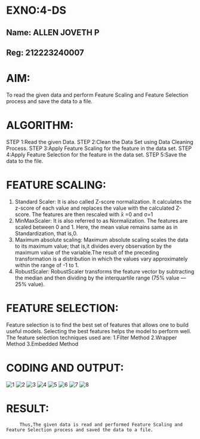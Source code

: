 # EXNO:4-DS
## Name: ALLEN JOVETH P
## Reg: 212223240007
# AIM:
To read the given data and perform Feature Scaling and Feature Selection process and save the
data to a file.

# ALGORITHM:
STEP 1:Read the given Data.
STEP 2:Clean the Data Set using Data Cleaning Process.
STEP 3:Apply Feature Scaling for the feature in the data set.
STEP 4:Apply Feature Selection for the feature in the data set.
STEP 5:Save the data to the file.

# FEATURE SCALING:
1. Standard Scaler: It is also called Z-score normalization. It calculates the z-score of each value and replaces the value with the calculated Z-score. The features are then rescaled with x̄ =0 and σ=1
2. MinMaxScaler: It is also referred to as Normalization. The features are scaled between 0 and 1. Here, the mean value remains same as in Standardization, that is,0.
3. Maximum absolute scaling: Maximum absolute scaling scales the data to its maximum value; that is,it divides every observation by the maximum value of the variable.The result of the preceding transformation is a distribution in which the values vary approximately within the range of -1 to 1.
4. RobustScaler: RobustScaler transforms the feature vector by subtracting the median and then dividing by the interquartile range (75% value — 25% value).

# FEATURE SELECTION:
Feature selection is to find the best set of features that allows one to build useful models. Selecting the best features helps the model to perform well.
The feature selection techniques used are:
1.Filter Method
2.Wrapper Method
3.Embedded Method

# CODING AND OUTPUT:

![1](https://github.com/user-attachments/assets/64f7f381-5ccd-4701-b360-ba1a52304adb)
![2](https://github.com/user-attachments/assets/19e2587e-a838-49fd-bfb2-6cfc5925c2e9)
![3](https://github.com/user-attachments/assets/8508d31c-3cfc-47a5-950c-6318b4f0483f)
![4](https://github.com/user-attachments/assets/5d75ad59-7f29-4742-9b80-fe28cf549b8e)
![5](https://github.com/user-attachments/assets/25f267e8-4541-4312-bd90-37711d84e5b6)
![6](https://github.com/user-attachments/assets/82401c67-6c6c-4b9a-973a-b954e5b02997)
![7](https://github.com/user-attachments/assets/085f8fab-640d-4a6a-a3a7-eaba4548e988)
![8](https://github.com/user-attachments/assets/a016d388-b8e0-4a1d-a2fd-bb1a47834b84)




# RESULT:
         Thus,The given data is read and performed Feature Scaling and Feature Selection process and saved the data to a file.
